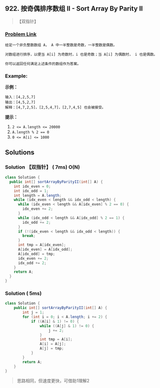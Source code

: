 ## 922. 按奇偶排序数组 II - Sort Array By Parity II

> 【双指针】

### [Problem Link](https://leetcode-cn.com/problems/sort-array-by-parity-ii/)
	给定一个非负整数数组 A， A 中一半整数是奇数，一半整数是偶数。
	
	对数组进行排序，以便当 A[i] 为奇数时，i 也是奇数；当 A[i] 为偶数时， i 也是偶数。
	
	你可以返回任何满足上述条件的数组作为答案。

### Example:

**示例：**

```
输入：[4,2,5,7]
输出：[4,5,2,7]
解释：[4,7,2,5]，[2,5,4,7]，[2,7,4,5] 也会被接受。
```

 

**提示：**

1. `2 <= A.length <= 20000`
2. `A.length % 2 == 0`
3. `0 <= A[i] <= 1000`

## Solutions
### Solution 【双指针】 ( 7ms) O(N)
```java
class Solution {
  public int[] sortArrayByParityII(int[] A) {
    int idx_even = 0;
    int idx_odd = 1;
    int length = A.length;
    while (idx_even < length && idx_odd < length) {
      while (idx_even < length && A[idx_even] % 2 == 0) {
        idx_even += 2;
      }
      while (idx_odd < length && A[idx_odd] % 2 == 1) {
        idx_odd += 2;
      }
      if (!(idx_even < length && idx_odd < length)) {
        break;
      }
      int tmp = A[idx_even];
      A[idx_even] = A[idx_odd];
      A[idx_odd] = tmp;
      idx_even += 2;
      idx_odd += 2;
    }
    return A;
  }
}
```
### Solution  ( 5ms) 
```java
class Solution {
    public int[] sortArrayByParityII(int[] A) {
        int j = 1;
        for (int i = 0; i < A.length; i += 2) {
            if ((A[i] & 1) != 0) {
                while ((A[j] & 1) != 0) {
                    j += 2;
                }
                int tmp = A[i];
                A[i] = A[j];
                A[j] = tmp;
            } 
        }
        return A;
    }
}
```
> 思路相同，但速度更快，可借助1理解2